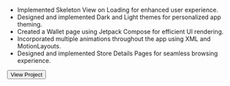 - Implemented Skeleton View on Loading for enhanced user experience.
- Designed and implemented Dark and Light themes for personalized app theming.
- Created a Wallet page using Jetpack Compose for efficient UI rendering.
- Incorporated multiple animations throughout the app using XML and MotionLayouts.
- Designed and implemented Store Details Pages for seamless browsing experience.



 <Button variant="text"  onclick=" window.open('http://google.com','_blank')">View Project</Button>

